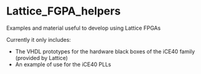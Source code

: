 # Lattice_FGPA_helpers
Examples and material useful to develop using Lattice FPGAs

Currently it only includes:

* The VHDL prototypes for the hardware black boxes of the iCE40 family (provided by Lattice)
* An example of use for the iCE40 PLLs
